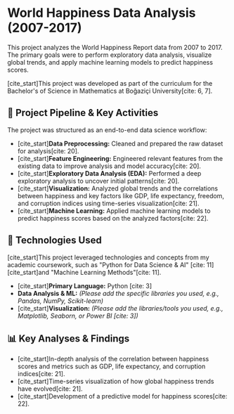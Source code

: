 # World Happiness Data Analysis (2007-2017)

This project analyzes the World Happiness Report data from 2007 to 2017. The primary goals were to perform exploratory data analysis, visualize global trends, and apply machine learning models to predict happiness scores.

[cite_start]This project was developed as part of the curriculum for the Bachelor's of Science in Mathematics at Boğaziçi University[cite: 6, 7].

## 🚀 Project Pipeline & Key Activities

The project was structured as an end-to-end data science workflow:

* [cite_start]**Data Preprocessing:** Cleaned and prepared the raw dataset for analysis[cite: 20].
* [cite_start]**Feature Engineering:** Engineered relevant features from the existing data to improve analysis and model accuracy[cite: 20].
* [cite_start]**Exploratory Data Analysis (EDA):** Performed a deep exploratory analysis to uncover initial patterns[cite: 20].
* [cite_start]**Visualization:** Analyzed global trends and the correlations between happiness and key factors like GDP, life expectancy, freedom, and corruption indices using time-series visualization[cite: 21].
* [cite_start]**Machine Learning:** Applied machine learning models to predict happiness scores based on the analyzed factors[cite: 22].

## 🔧 Technologies Used

[cite_start]This project leveraged technologies and concepts from my academic coursework, such as "Python for Data Science & AI" [cite: 11] [cite_start]and "Machine Learning Methods"[cite: 11].

* [cite_start]**Primary Language:** Python [cite: 3]
* **Data Analysis & ML:** *(Please add the specific libraries you used, e.g., Pandas, NumPy, Scikit-learn)*
* [cite_start]**Visualization:** *(Please add the libraries/tools you used, e.g., Matplotlib, Seaborn, or Power BI [cite: 3])*

## 📊 Key Analyses & Findings

* [cite_start]In-depth analysis of the correlation between happiness scores and metrics such as GDP, life expectancy, and corruption indices[cite: 21].
* [cite_start]Time-series visualization of how global happiness trends have evolved[cite: 21].
* [cite_start]Development of a predictive model for happiness scores[cite: 22].
